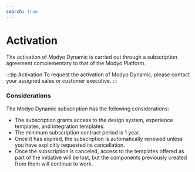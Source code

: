 ```yaml
---
search: true
---
```


# Activation

The activation of Modyo Dynamic is carried out through a subscription agreement complementary to that of the Modyo Platform.

:::tip Activation
To request the activation of Modyo Dynamic, please contact your assigned sales or customer executive.
:::

### Considerations
The Modyo Dynamic subscription has the following considerations:
- The subscription grants access to the design system, experience templates, and integration templates.
- The minimum subscription contract period is 1 year.
- Once it has expired, the subscription is automatically renewed unless you have explicitly requested its cancellation.
- Once the subscription is canceled, access to the templates offered as part of the initiative will be lost, but the components previously created from them will continue to work.

